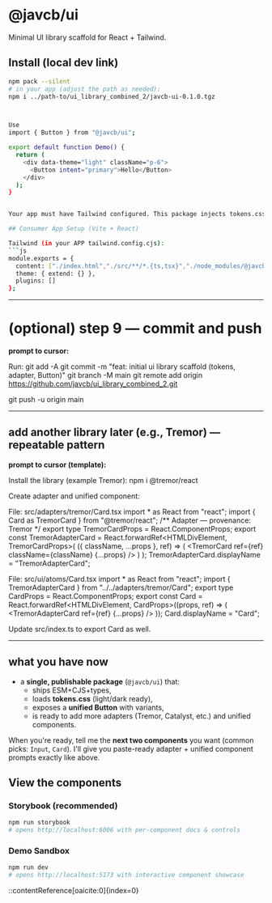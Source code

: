 # @javcb/ui

Minimal UI library scaffold for React + Tailwind.

## Install (local dev link)

```bash
npm pack --silent
# in your app (adjust the path as needed):
npm i ../path-to/ui_library_combined_2/javcb-ui-0.1.0.tgz



Use
import { Button } from "@javcb/ui";

export default function Demo() {
  return (
    <div data-theme="light" className="p-6">
      <Button intent="primary">Hello</Button>
    </div>
  );
}


Your app must have Tailwind configured. This package injects tokens.css automatically.

## Consumer App Setup (Vite + React)

Tailwind (in your APP tailwind.config.cjs):
```js
module.exports = {
  content: ["./index.html","./src/**/*.{ts,tsx}","./node_modules/@javcb/ui/dist/**/*.{js,ts}"],
  theme: { extend: {} },
  plugins: []
};
```

---

# (optional) step 9 — commit and push

**prompt to cursor:**


Run:
git add -A
git commit -m "feat: initial ui library scaffold (tokens, adapter, Button)"
git branch -M main
git remote add origin https://github.com/javcb/ui_library_combined_2.git

git push -u origin main


---

## add another library later (e.g., Tremor) — repeatable pattern

**prompt to cursor (template):**


Install the library (example Tremor):
npm i @tremor/react

Create adapter and unified component:

File: src/adapters/tremor/Card.tsx
import * as React from "react";
import { Card as TremorCard } from "@tremor/react";
/** Adapter — provenance: Tremor */
export type TremorCardProps = React.ComponentProps<typeof TremorCard>;
export const TremorAdapterCard = React.forwardRef<HTMLDivElement, TremorCardProps>(
({ className, ...props }, ref) => (
<TremorCard ref={ref} className={className} {...props} />
)
);
TremorAdapterCard.displayName = "TremorAdapterCard";

File: src/ui/atoms/Card.tsx
import * as React from "react";
import { TremorAdapterCard } from "../../adapters/tremor/Card";
export type CardProps = React.ComponentProps<typeof TremorAdapterCard>;
export const Card = React.forwardRef<HTMLDivElement, CardProps>((props, ref) => (
<TremorAdapterCard ref={ref} {...props} />
));
Card.displayName = "Card";

Update src/index.ts to export Card as well.


---

## what you have now

- a **single, publishable package** (`@javcb/ui`) that:
  - ships ESM+CJS+types,
  - loads **tokens.css** (light/dark ready),
  - exposes a **unified Button** with variants,
  - is ready to add more adapters (Tremor, Catalyst, etc.) and unified components.

When you're ready, tell me the **next two components** you want (common picks: `Input`, `Card`). I'll give you paste-ready adapter + unified component prompts exactly like above.

## View the components

### Storybook (recommended)
```bash
npm run storybook
# opens http://localhost:6006 with per-component docs & controls
```

### Demo Sandbox
```bash
npm run dev
# opens http://localhost:5173 with interactive component showcase
```
::contentReference[oaicite:0]{index=0}